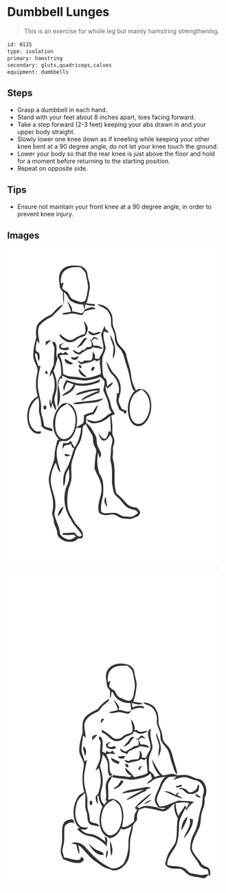 # Dumbbell Lunges
> This is an exercise for whole leg but mainly hamstring strengthening.

``` 
id: 0115 
type: isolation 
primary: hamstring 
secondary: gluts,quadriceps,calves 
equipment: dumbbells 
``` 

## Steps

 - Grasp a dumbbell in each hand.
 - Stand with your feet about 8 inches apart, toes facing forward.
 - Take a step forward (2-3 feet) keeping your abs drawn in and your upper body straight.
 - Slowly lower one knee down as if kneeling while keeping your other knee bent at a 90 degree angle, do not let your knee touch the ground.
 - Lower your body so that the rear knee is just above the floor and hold for a moment before returning to the starting position.
 - Repeat on opposite side.

## Tips

 - Ensure not maintain your front knee at a 90 degree angle, in order to prevent knee injury.

## Images

![](../svg/0115-relaxation.svg)

![](../svg/0115-tension.svg)
